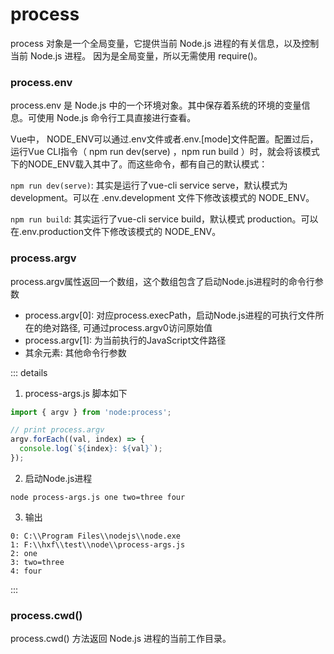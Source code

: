 # process
process 对象是一个全局变量，它提供当前 Node.js 进程的有关信息，以及控制当前 Node.js 进程。 因为是全局变量，所以无需使用 require()。

### process.env
process.env 是 Node.js 中的一个环境对象。其中保存着系统的环境的变量信息。可使用 Node.js 命令行工具直接进行查看。

Vue中， NODE_ENV可以通过.env文件或者.env.[mode]文件配置。配置过后，运行Vue CLI指令（ npm run dev(serve) ，npm run build ）时，就会将该模式下的NODE_ENV载入其中了。而这些命令，都有自己的默认模式：

`npm run dev(serve)`: 其实是运行了vue-cli service serve，默认模式为 development。可以在 .env.development 文件下修改该模式的 NODE_ENV。

`npm run build`: 其实运行了vue-cli service build，默认模式 production。可以在.env.production文件下修改该模式的 NODE_ENV。

### process.argv
process.argv属性返回一个数组，这个数组包含了启动Node.js进程时的命令行参数

- process.argv[0]: 对应process.execPath，启动Node.js进程的可执行文件所在的绝对路径, 可通过process.argv0访问原始值
- process.argv[1]: 为当前执行的JavaScript文件路径
- 其余元素: 其他命令行参数

::: details
1. process-args.js 脚本如下
``` js
import { argv } from 'node:process';

// print process.argv
argv.forEach((val, index) => {
  console.log(`${index}: ${val}`);
});
```

2. 启动Node.js进程
``` node
node process-args.js one two=three four 
```

3. 输出
``` 
0: C:\\Program Files\\nodejs\\node.exe
1: F:\\hxf\\test\\node\\process-args.js
2: one
3: two=three
4: four 
```
:::

### process.cwd()
process.cwd() 方法返回 Node.js 进程的当前工作目录。